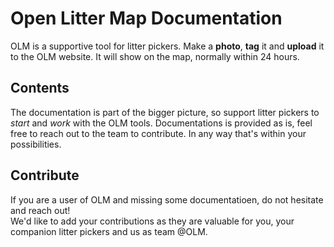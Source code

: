 # Open Litter Map Documentation
OLM is a supportive tool for litter pickers. Make a **photo**, **tag** it and **upload** it to the OLM website.
It will show on the map, normally within 24 hours.

## Contents
The documentation is part of the bigger picture, so support litter pickers to *start* and *work* with the OLM tools.
Documentations is provided as is, feel free to reach out to the team to contribute. In any way that's within your possibilities.

## Contribute
If you are a user of OLM and missing some documentatioen, do not hesitate and reach out!<br />
We'd like to add your contributions as they are valuable for you, your companion litter pickers and us as team @OLM.
